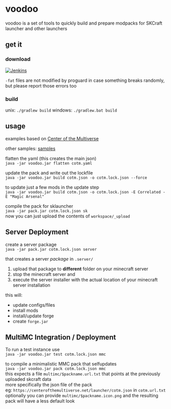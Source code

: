 # voodoo

voodoo is a set of tools to quickly build and prepare modpacks for SKCraft launcher
and other launchers

## get it

### download

[![Jenkins](https://img.shields.io/jenkins/s/https/ci.elytradev.com/job/elytra/job/Voodoo/job/master.svg?style=for-the-badge&label=Jenkins%20Build)](https://ci.elytradev.com/job/elytra/job/Voodoo/job/master/lastSuccessfulBuild/artifact/)

`-fat` files are not modified by proguard in case something breaks randomly, \
but please report those errors too

### build

unix: `./gradlew build`
windows: `./gradlew.bat build`

## usage
examples based on [Center of the Multiverse](https://github.com/elytra/Center-of-the-Multiverse)

other samples: [samples](/samples)

flatten the yaml (this creates the main json) \
`java -jar voodoo.jar flatten cotm.yaml`

update the pack and write out the lockfile \
`java -jar voodoo.jar build cotm.json -o cotm.lock.json --force`

to update just a few mods in the update step \
`java -jar voodoo.jar build cotm.json -o cotm.lock.json -E Correlated -E "Magic Arsenal"`

compile the pack for sklauncher \
`java -jar pack.jar cotm.lock.json sk` \
now you can just upload the contents of `workspace/_upload`

## Server Deployment

create a server package \
`java -jar pack.jar cotm.lock.json server`

that creates a server *package* in `.server/`
 1. upload that package to **different** folder on your minecraft server
 2. stop the minecraft server and
 3. execute the server installer with the actual location of your minecraft server installation

this will:
 - update configs/files
 - install mods
 - install/update forge
 - create `forge.jar`

## MultiMC Integration / Deployment

To run a test instance use \
`java -jar voodoo.jar test cotm.lock.json mmc`

to compile a minimalistic MMC pack that selfupdates \
`java -jar voodoo.jar pack cotm.lock.json mmc` \
this expects a file `multimc/$packname.url.txt` that points at the previously uploaded
skcraft data \
more specifically the json file of the pack \
eg: `https://centerofthemultiverse.net/launcher/cotm.json` in `cotm.url.txt`
optionally you can provide `multimc/$packname.icon.png` and the resulting pack will have a less default look
